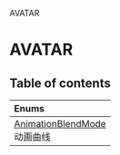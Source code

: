 AVATAR

# AVATAR <Badge type="tip" text="Groups" /> <Score text="AVATAR" />

## Table of contents
| Enums |
| :-----|
| [AnimationBlendMode](../enums/mw.AnimationBlendMode.md) <br> 动画曲线 |

